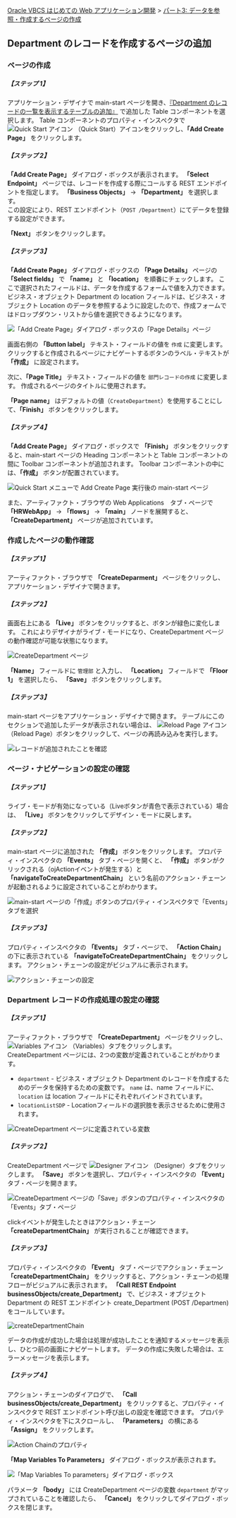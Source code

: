 [Oracle VBCS はじめての Web アプリケーション開発](../../README.md) >
[パート3: データを参照・作成するページの作成](README.md)

## Department のレコードを作成するページの追加

### ページの作成

##### 【ステップ 1】

アプリケーション・デザイナで main-start ページを開き、[『Department のレコードの一覧を表示するテーブルの追加』](add_departments_table.png) で追加した Table コンポーネントを選択します。
Table コンポーネントのプロパティ・インスペクタで
<img src="../icons/vbcscp_qs_icon.png" alt="Quick Start アイコン">
（Quick Start）アイコンをクリックし、**「Add Create Page」** をクリックします。

##### 【ステップ 2】

**「Add Create Page」** ダイアログ・ボックスが表示されます。
**「Select Endpoint」** ページでは、レコードを作成する際にコールする REST エンドポイントを指定します。
**「Business Objects」** → **「Department」** を選択します。  
この設定により、REST エンドポイント（`POST /Department`）にてデータを登録する設定ができます。  

**「Next」** ボタンをクリックします。

##### 【ステップ 3】

**「Add Create Page」** ダイアログ・ボックスの **「Page Details」** ページの **「Select fields」** で **「name」** と **「location」** を順番にチェックします。
ここで選択されたフィールドは、データを作成するフォームで値を入力できます。
ビジネス・オブジェクト Department の location フィールドは、ビジネス・オブジェクト Location のデータを参照するように設定したので、作成フォームではドロップダウン・リストから値を選択できるようになります。

![「Add Create Page」ダイアログ・ボックスの「Page Details」ページ](images/017.png)

画面右側の **「Button label」** テキスト・フィールドの値を `作成` に変更します。
クリックすると作成されるページにナビゲートするボタンのラベル・テキストが **「作成」** に設定されます。

次に、**「Page Title」** テキスト・フィールドの値を `部門レコードの作成` に変更します。
作成されるページのタイトルに使用されます。

**「Page name」** はデフォルトの値（`CreateDepartment`）を使用することにして、**「Finish」** ボタンをクリックします。

##### 【ステップ 4】

**「Add Create Page」** ダイアログ・ボックスで **「Finish」** ボタンをクリックすると、main-start ページの Heading コンポーネントと Table コンポーネントの間に Toolbar コンポーネントが追加されます。
Toolbar コンポーネントの中には、**「作成」** ボタンが配置されています。

![Quick Start メニューで Add Create Page 実行後の main-start ページ](images/018.png)

また、アーティファクト・ブラウザの Web Applications　タブ・ページで **「HRWebApp」** → **「flows」** → **「main」** ノードを展開すると、 **「CreateDepartment」** ページが追加されています。

### 作成したページの動作確認

##### 【ステップ 1】

アーティファクト・ブラウザで **「CreateDeparment」** ページをクリックし、アプリケーション・デザイナで開きます。

##### 【ステップ 2】

画面右上にある **「Live」** ボタンをクリックすると、ボタンが緑色に変化します。
これによりデザイナがライブ・モードになり、CreateDepartment ページの動作確認が可能な状態になります。

![CreateDepartment ページ](images/create_department_live.png)

**「Name」** フィールドに `管理部` と入力し、 **「Location」** フィールドで **「Floor 1」** を選択したら、 **「Save」** ボタンをクリックします。

##### 【ステップ 3】

main-start ページをアプリケーション・デザイナで開きます。
テーブルにこのセクションで追加したデータが表示されない場合は、
<img src="../icons/vbcscp_reload_icon.png" alt="Reload Page アイコン">
（Reload Page）ボタンをクリックして、ページの再読み込みを実行します。

![レコードが追加されたことを確認](images/department_table_live.png)

### ページ・ナビゲーションの設定の確認

##### 【ステップ 1】

ライブ・モードが有効になっている（Liveボタンが青色で表示されている）場合は、 **「Live」** ボタンをクリックしてデザイン・モードに戻します。

##### 【ステップ 2】

main-start ページに追加された **「作成」** ボタンをクリックします。
プロパティ・インスペクタの **「Events」** タブ・ページを開くと、 **「作成」** ボタンがクリックされる（ojActionイベントが発生する）と **「navigateToCreateDepartmentChain」** という名前のアクション・チェーンが起動されるように設定されていることがわかります。

![main-start ページの「作成」ボタンのプロパティ・インスペクタで「Events」タブを選択](images/021.png)

##### 【ステップ 3】

プロパティ・インスペクタの **「Events」** タブ・ページで、 **「Action Chain」** の下に表示されている **「navigateToCreateDepartmentChain」** をクリックします。
アクション・チェーンの設定がビジュアルに表示されます。

![アクション・チェーンの設定](images/026.png)

### Department レコードの作成処理の設定の確認

##### 【ステップ 1】

アーティファクト・ブラウザで **「CreateDepartment」** ページをクリックし、
<img src="../icons/vbcscp_variables_icon.png" alt="Variables アイコン">
（Variables）タブをクリックします。
CreateDepartment ページには、2つの変数が定義されていることがわかります。

* `department` - ビジネス・オブジェクト Department のレコードを作成するためのデータを保持するための変数です。
`name` は、name フィールドに、 `location` は location フィールドにそれぞれバインドされています。
* `locationListSDP` - Locationフィールドの選択肢を表示させるために使用されます。

![CreateDepartment ページに定義されている変数](images/020.png)

##### 【ステップ 2】

CreateDepartment ページで
<img src="../icons/vbcscp_designer_icon.png" alt="Designer アイコン">
（Designer）タブをクリックします。
**「Save」** ボタンを選択し、プロパティ・インスペクタの **「Event」** タブ・ページを開きます。

![CreateDepartment ページの「Save」ボタンのプロパティ・インスペクタの「Events」タブ・ページ](images/022.png)

clickイベントが発生したときはアクション・チェーン **「createDepartmentChain」** が実行されることが確認できます。

##### 【ステップ 3】

プロパティ・インスペクタの **「Event」** タブ・ページでアクション・チェーン **「createDepartmentChain」** をクリックすると、アクション・チェーンの処理フローがビジュアルに表示されます。
**「Call REST Endpoint businessObjects/create_Department」** で、ビジネス・オブジェクト Department の REST エンドポイント create_Department (POST /Departmen) をコールしています。

![createDepartmentChain](images/023.png)

データの作成が成功した場合は処理が成功したことを通知するメッセージを表示し、ひとつ前の画面にナビゲートします。
データの作成に失敗した場合は、エラーメッセージを表示します。

##### 【ステップ 4】

アクション・チェーンのダイアログで、 **「Call businessObjects/create_Department」** をクリックすると、プロパティ・インスペクタで REST エンドポイント呼び出しの設定を確認できます。
プロパティ・インスペクタを下にスクロールし、 **「Parameters」** の横にある **「Assign」** をクリックします。

![Action Chainのプロパティ](images/024.png)

**「Map Variables To Parameters」** ダイアログ・ボックスが表示されます。

![「Map Variables To parameters」ダイアログ・ボックス](images/025.png)

パラメータ **「body」** には CreateDepartment ページの変数 `department` がマップされていることを確認したら、 **「Cancel」** をクリックしてダイアログ・ボックスを閉じます。
